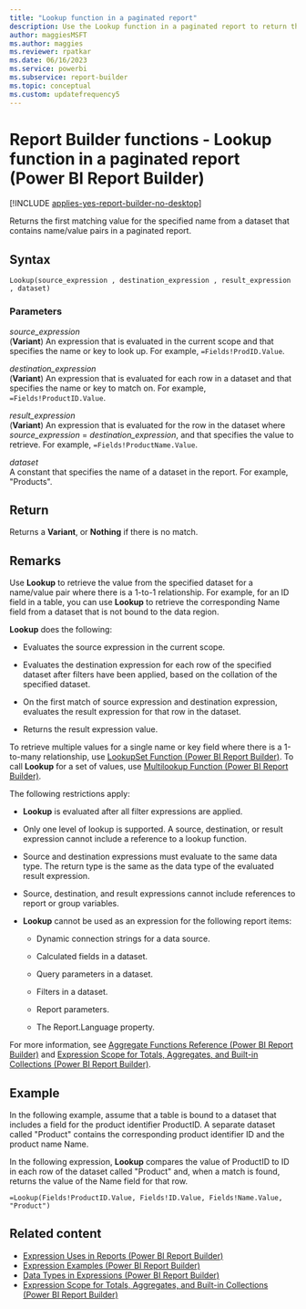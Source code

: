 ```yaml
---
title: "Lookup function in a paginated report"
description: Use the Lookup function in a paginated report to return the first matching value for the specified name from a dataset that contains name or value pairs.
author: maggiesMSFT
ms.author: maggies
ms.reviewer: rpatkar
ms.date: 06/16/2023
ms.service: powerbi
ms.subservice: report-builder
ms.topic: conceptual
ms.custom: updatefrequency5
---
```

# Report Builder functions - Lookup function in a paginated report (Power BI Report Builder)

[!INCLUDE [applies-yes-report-builder-no-desktop](../../includes/applies-yes-report-builder-no-desktop.md)]

  Returns the first matching value for the specified name from a dataset that contains name/value pairs in a paginated report.

## Syntax

```syntaxsql
Lookup(source_expression , destination_expression , result_expression , dataset)
```

### Parameters

*source_expression*  
(**Variant**) An expression that is evaluated in the current scope and that specifies the name or key to look up. For example, `=Fields!ProdID.Value`.

*destination_expression*  
(**Variant**) An expression that is evaluated for each row in a dataset and that specifies the name or key to match on. For example, `=Fields!ProductID.Value`.

*result_expression*  
(**Variant**) An expression that is evaluated for the row in the dataset where *source_expression* = *destination_expression*, and that specifies the value to retrieve. For example, `=Fields!ProductName.Value`.

*dataset*  
A constant that specifies the name of a dataset in the report. For example, "Products".

## Return

Returns a **Variant**, or **Nothing** if there is no match.

## Remarks

Use **Lookup** to retrieve the value from the specified dataset for a name/value pair where there is a 1-to-1 relationship. For example, for an ID field in a table, you can use **Lookup** to retrieve the corresponding Name field from a dataset that is not bound to the data region.

**Lookup** does the following:

- Evaluates the source expression in the current scope.

- Evaluates the destination expression for each row of the specified dataset after filters have been applied, based on the collation of the specified dataset.

- On the first match of source expression and destination expression, evaluates the result expression for that row in the dataset.

- Returns the result expression value.

To retrieve multiple values for a single name or key field where there is a 1-to-many relationship, use [LookupSet Function (Power BI Report Builder)](./report-builder-functions-lookupset-function.md). To call **Lookup** for a set of values, use [Multilookup Function (Power BI Report Builder)](./report-builder-functions-multilookup-function.md).

The following restrictions apply:

- **Lookup** is evaluated after all filter expressions are applied.

- Only one level of lookup is supported. A source, destination, or result expression cannot include a reference to a lookup function.

- Source and destination expressions must evaluate to the same data type. The return type is the same as the data type of the evaluated result expression.

- Source, destination, and result expressions cannot include references to report or group variables.

- **Lookup** cannot be used as an expression for the following report items:

    - Dynamic connection strings for a data source.

    - Calculated fields in a dataset.

    - Query parameters in a dataset.

    - Filters in a dataset.

    - Report parameters.

    - The Report.Language property.

For more information, see [Aggregate Functions Reference (Power BI Report Builder)](./report-builder-functions-aggregate-functions-reference.md) and [Expression Scope for Totals, Aggregates, and Built-in Collections (Power BI Report Builder)](./expression-scope-for-totals-aggregates-and-built-in-collections.md).

## Example

In the following example, assume that a table is bound to a dataset that includes a field for the product identifier ProductID. A separate dataset called "Product" contains the corresponding product identifier ID and the product name Name.

In the following expression, **Lookup** compares the value of ProductID to ID in each row of the dataset called "Product" and, when a match is found, returns the value of the Name field for that row.

```
=Lookup(Fields!ProductID.Value, Fields!ID.Value, Fields!Name.Value, "Product")
```

## Related content

- [Expression Uses in Reports (Power BI Report Builder)](./expression-uses-reports-report-builder.md)
- [Expression Examples (Power BI Report Builder)](./report-builder-expression-examples.md)
- [Data Types in Expressions (Power BI Report Builder)](./data-types-expressions-report-builder.md)
- [Expression Scope for Totals, Aggregates, and Built-in Collections (Power BI Report Builder)](./expression-scope-for-totals-aggregates-and-built-in-collections.md)

